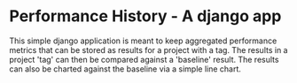 # Performance History - A django app

This simple django application is meant to keep aggregated performance metrics that can be stored as results for a project with a tag. The results in a project 'tag' can then be compared against a 'baseline' result. The results can also be charted against the baseline via a simple line chart.
